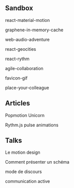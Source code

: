 Sandbox
-------

react-material-motion

graphene-in-memory-cache

web-audio-adventure

react-geocities

react-rythm

agile-collaboration

favicon-gif

place-your-colleague


Articles
-------

Popmotion Unicorn

Rythm.js pulse animations


Talks
------

Le motion design

Comment présenter un schéma

mode de discours

communication active
